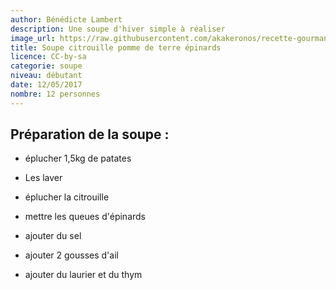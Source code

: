 ```yaml
---
author: Bénédicte Lambert
description: Une soupe d'hiver simple à réaliser
image_url: https://raw.githubusercontent.com/akakeronos/recette-gourmandignes/master/images/matcha_azuki-4-sur-1.jpg
title: Soupe citrouille pomme de terre épinards
licence: CC-by-sa
categorie: soupe
niveau: débutant
date: 12/05/2017
nombre: 12 personnes
---
```


## Préparation de la soupe :

* éplucher 1,5kg de patates
* Les laver
* éplucher la citrouille
* mettre les queues d'épinards
* ajouter du sel
* ajouter 2 gousses d'ail

* ajouter du laurier et du thym
